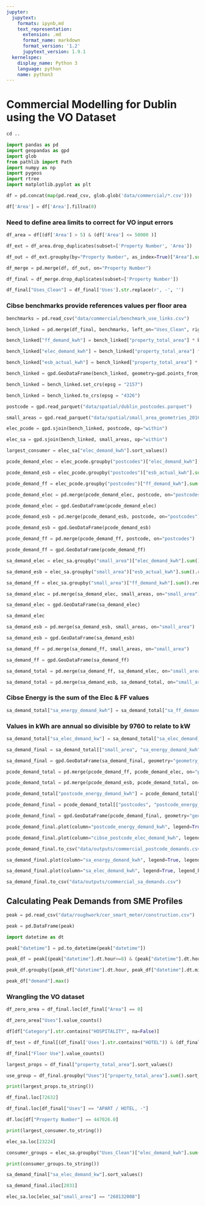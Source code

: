 ```yaml
---
jupyter:
  jupytext:
    formats: ipynb,md
    text_representation:
      extension: .md
      format_name: markdown
      format_version: '1.2'
      jupytext_version: 1.9.1
  kernelspec:
    display_name: Python 3
    language: python
    name: python3
---
```


# Commercial Modelling for Dublin using the VO Dataset

```python
cd ..
```

```python
import pandas as pd
import geopandas as gpd
import glob
from pathlib import Path
import numpy as np
import pygeos
import rtree
import matplotlib.pyplot as plt
```

```python
df = pd.concat(map(pd.read_csv, glob.glob('data/commercial/*.csv')))
```

```python
df['Area'] = df['Area'].fillna(0)
```

### Need to define area limits to correct for VO input errors

```python
df_area = df[(df['Area'] > 5) & (df['Area'] <= 50000 )]
```

```python
df_ext = df_area.drop_duplicates(subset=['Property Number', 'Area'])
```

```python
df_out = df_ext.groupby(by="Property Number", as_index=True)["Area"].sum().rename("property_total_area").to_frame().reset_index()
```

```python
df_merge = pd.merge(df, df_out, on="Property Number")
```

```python
df_final = df_merge.drop_duplicates(subset=['Property Number'])
```

```python
df_final["Uses_Clean"] = df_final['Uses'].str.replace(r', -', '')
```

### Cibse benchmarks provide references values per floor area

```python
benchmarks = pd.read_csv("data/commercial/benchmark_use_links.csv")
```

```python
bench_linked = pd.merge(df_final, benchmarks, left_on="Uses_Clean", right_on="Uses")
```

```python
bench_linked["ff_demand_kwh"] = bench_linked["property_total_area"] * bench_linked["typical_fossil_fuel_y"]
```

```python
bench_linked["elec_demand_kwh"] = bench_linked["property_total_area"] * bench_linked["typical_electricity_y"]
```

```python
bench_linked["esb_actual_kwh"] = bench_linked["property_total_area"] * (0.06*3600)
```

```python
bench_linked = gpd.GeoDataFrame(bench_linked, geometry=gpd.points_from_xy(bench_linked[" X ITM"], bench_linked[" Y ITM"]))
```

```python
bench_linked = bench_linked.set_crs(epsg = "2157")
```

```python
bench_linked = bench_linked.to_crs(epsg = "4326")
```

```python
postcode = gpd.read_parquet("data/spatial/dublin_postcodes.parquet")
```

```python
small_areas = gpd.read_parquet("data/spatial/small_area_geometries_2016.parquet")
```

```python
elec_pcode = gpd.sjoin(bench_linked, postcode, op="within")
```

```python
elec_sa = gpd.sjoin(bench_linked, small_areas, op="within")
```

```python
largest_consumer = elec_sa["elec_demand_kwh"].sort_values()
```

```python
pcode_demand_elec = elec_pcode.groupby("postcodes")["elec_demand_kwh"].sum().rename("cibse_postcode_elec_demand_kwh").reset_index()
```

```python
pcode_demand_esb = elec_pcode.groupby("postcodes")["esb_actual_kwh"].sum().rename("esb_postcode_elec_demand_kwh").reset_index()
```

```python
pcode_demand_ff = elec_pcode.groupby("postcodes")["ff_demand_kwh"].sum().rename("postcode_ff_demand_kwh").reset_index()
```

```python
pcode_demand_elec = pd.merge(pcode_demand_elec, postcode, on="postcodes")
```

```python
pcode_demand_elec = gpd.GeoDataFrame(pcode_demand_elec)
```

```python
pcode_demand_esb = pd.merge(pcode_demand_esb, postcode, on="postcodes")
```

```python
pcode_demand_esb = gpd.GeoDataFrame(pcode_demand_esb)
```

```python
pcode_demand_ff = pd.merge(pcode_demand_ff, postcode, on="postcodes")
```

```python
pcode_demand_ff = gpd.GeoDataFrame(pcode_demand_ff)
```

```python
sa_demand_elec = elec_sa.groupby("small_area")["elec_demand_kwh"].sum().rename("sa_elec_demand_kwh").reset_index()
```

```python
sa_demand_esb = elec_sa.groupby("small_area")["esb_actual_kwh"].sum().rename("sa_esb_demand_kwh").reset_index()
```

```python
sa_demand_ff = elec_sa.groupby("small_area")["ff_demand_kwh"].sum().rename("sa_ff_demand_kwh").reset_index()
```

```python
sa_demand_elec = pd.merge(sa_demand_elec, small_areas, on="small_area")
```

```python
sa_demand_elec = gpd.GeoDataFrame(sa_demand_elec)
```

```python
sa_demand_elec
```

```python
sa_demand_esb = pd.merge(sa_demand_esb, small_areas, on="small_area")
```

```python
sa_demand_esb = gpd.GeoDataFrame(sa_demand_esb)
```

```python
sa_demand_ff = pd.merge(sa_demand_ff, small_areas, on="small_area")
```

```python
sa_demand_ff = gpd.GeoDataFrame(sa_demand_ff)
```

```python
sa_demand_total = pd.merge(sa_demand_ff, sa_demand_elec, on="small_area")
```

```python
sa_demand_total = pd.merge(sa_demand_esb, sa_demand_total, on="small_area")
```

### Cibse Energy is the sum of the Elec & FF values

```python
sa_demand_total["sa_energy_demand_kwh"] = sa_demand_total["sa_ff_demand_kwh"] + sa_demand_total["sa_elec_demand_kwh"]
```

### Values in kWh are annual so divisible by 9760 to relate to kW

```python
sa_demand_total["sa_elec_demand_kw"] = sa_demand_total["sa_elec_demand_kwh"] / 8760
```

```python
sa_demand_final = sa_demand_total[["small_area", "sa_energy_demand_kwh", "sa_elec_demand_kwh", "sa_elec_demand_kw", "sa_esb_demand_kwh", "geometry_x"]]
```

```python
sa_demand_final = gpd.GeoDataFrame(sa_demand_final, geometry="geometry_x")
```

```python
pcode_demand_total = pd.merge(pcode_demand_ff, pcode_demand_elec, on="postcodes")
```

```python
pcode_demand_total = pd.merge(pcode_demand_esb, pcode_demand_total, on="postcodes")
```

```python
pcode_demand_total["postcode_energy_demand_kwh"] = pcode_demand_total["postcode_ff_demand_kwh"] + pcode_demand_total["cibse_postcode_elec_demand_kwh"]
```

```python
pcode_demand_final = pcode_demand_total[["postcodes", "postcode_energy_demand_kwh", "cibse_postcode_elec_demand_kwh", "esb_postcode_elec_demand_kwh", "geometry_x"]]
```

```python
pcode_demand_final = gpd.GeoDataFrame(pcode_demand_final, geometry="geometry_x")
```

```python
pcode_demand_final.plot(column="postcode_energy_demand_kwh", legend=True, legend_kwds={'label': "Commercial Energy Demand by Postcode (kWh)"})
```

```python
pcode_demand_final.plot(column="cibse_postcode_elec_demand_kwh", legend=True, legend_kwds={'label': "Commercial Elec Demand by Postcode (kWh)"})
```

```python
pcode_demand_final.to_csv("data/outputs/commercial_postcode_demands.csv")
```

```python
sa_demand_final.plot(column="sa_energy_demand_kwh", legend=True, legend_kwds={'label': "Commercial Energy Demand by Small Area (kWh)"})
```

```python
sa_demand_final.plot(column="sa_elec_demand_kwh", legend=True, legend_kwds={'label': "Commercial Elec Demand by Small Area (kWh)"})
```

```python
sa_demand_final.to_csv("data/outputs/commercial_sa_demands.csv")
```

## Calculating Peak Demands from SME Profiles

```python
peak = pd.read_csv("data/roughwork/cer_smart_meter/construction.csv")
```

```python
peak = pd.DataFrame(peak)
```

```python
import datetime as dt
```

```python
peak["datetime"] = pd.to_datetime(peak["datetime"])
```

```python
peak_df = peak[(peak["datetime"].dt.hour>=8) & (peak["datetime"].dt.hour<=20)]
```

```python
peak_df.groupby([peak_df["datetime"].dt.hour, peak_df["datetime"].dt.minute])["demand"].max()
```

```python
peak_df["demand"].max()
```

### Wrangling the VO dataset

```python
df_zero_area = df_final.loc[df_final["Area"] == 0]
```

```python
df_zero_area["Uses"].value_counts()
```

```python
df[df["Category"].str.contains("HOSPITALITY", na=False)]
```

```python
df_test = df_final[(df_final['Uses'].str.contains("HOTEL")) & (df_final['property_total_area'] <= 10000 )]
```

```python
df_final["Floor Use"].value_counts()
```

```python
largest_props = df_final["property_total_area"].sort_values()
```

```python
use_group = df_final.groupby("Uses")["property_total_area"].sum().sort_values()
```

```python
print(largest_props.to_string())
```

```python
df_final.loc[72632]
```

```python
df_final.loc[df_final["Uses"] == "APART / HOTEL, -"]
```

```python
df.loc[df["Property Number"] == 447026.0]
```

```python
print(largest_consumer.to_string())
```

```python
elec_sa.loc[23224]
```

```python
consumer_groups = elec_sa.groupby("Uses_Clean")["elec_demand_kwh"].sum().sort_values()
```

```python
print(consumer_groups.to_string())
```

```python
sa_demand_final["sa_elec_demand_kw"].sort_values()
```

```python
sa_demand_final.iloc[2031]
```

```python
elec_sa.loc[elec_sa["small_area"] == "268132008"]
```

```python

```
